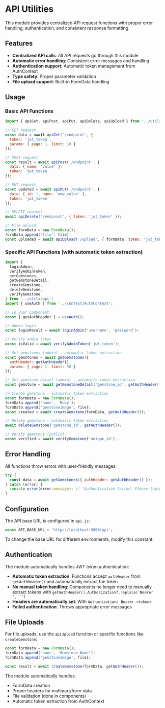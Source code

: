 # API Utilities

This module provides centralized API request functions with proper error handling, authentication, and consistent response formatting.

## Features

- **Centralized API calls**: All API requests go through this module
- **Automatic error handling**: Consistent error messages and handling
- **Authentication support**: Automatic token management from AuthContext
- **Type safety**: Proper parameter validation
- **File upload support**: Built-in FormData handling

## Usage

### Basic API Functions

```javascript
import { apiGet, apiPost, apiPut, apiDelete, apiUpload } from '../utils/api';

// GET request
const data = await apiGet('/endpoint', { 
  token: 'jwt_token',
  params: { page: 1, limit: 10 }
});

// POST request
const result = await apiPost('/endpoint', {
  data: { name: 'value' },
  token: 'jwt_token'
});

// PUT request
const updated = await apiPut('/endpoint', {
  data: { id: 1, name: 'new_value' },
  token: 'jwt_token'
});

// DELETE request
await apiDelete('/endpoint', { token: 'jwt_token' });

// File upload
const formData = new FormData();
formData.append('file', file);
const uploaded = await apiUpload('/upload', { formData, token: 'jwt_token' });
```

### Specific API Functions (with automatic token extraction)

```javascript
import { 
  loginAdmin, 
  verifyAdminToken, 
  getGemstones, 
  getGemstoneDetail,
  createGemstone,
  deleteGemstone,
  verifyGemstone 
} from '../utils/api';
import { useAuth } from '../context/AuthContext';

// In your component
const { getAuthHeader } = useAuth();

// Admin login
const loginResult = await loginAdmin('username', 'password');

// Verify admin token
const isValid = await verifyAdminToken('jwt_token');

// Get gemstones (admin) - automatic token extraction
const gemstones = await getGemstones({ 
  authHeader: getAuthHeader(),
  params: { page: 1, limit: 50 }
});

// Get gemstone detail (admin) - automatic token extraction
const gemstone = await getGemstoneDetail('gemstone_id', getAuthHeader());

// Create gemstone - automatic token extraction
const formData = new FormData();
formData.append('name', 'Ruby');
formData.append('gemstoneImage', file);
const created = await createGemstone(formData, getAuthHeader());

// Delete gemstone - automatic token extraction
await deleteGemstone('gemstone_id', getAuthHeader());

// Verify gemstone (public)
const verified = await verifyGemstone('unique_id');
```

## Error Handling

All functions throw errors with user-friendly messages:

```javascript
try {
  const data = await getGemstones({ authHeader: getAuthHeader() });
} catch (error) {
  console.error(error.message); // "Authentication failed. Please login again."
}
```

## Configuration

The API base URL is configured in `api.js`:

```javascript
const API_BASE_URL = 'http://localhost:5000/api';
```

To change the base URL for different environments, modify this constant.

## Authentication

The module automatically handles JWT token authentication:

- **Automatic token extraction**: Functions accept `authHeader` from `getAuthHeader()` and automatically extract the token
- **No manual token handling**: Components no longer need to manually extract tokens with `getAuthHeader().Authorization?.replace('Bearer ', '')`
- **Headers are automatically set**: With `Authorization: Bearer <token>`
- **Failed authentication**: Throws appropriate error messages

## File Uploads

For file uploads, use the `apiUpload` function or specific functions like `createGemstone`:

```javascript
const formData = new FormData();
formData.append('name', 'Gemstone Name');
formData.append('gemstoneImage', file);

const result = await createGemstone(formData, getAuthHeader());
```

The module automatically handles:
- FormData creation
- Proper headers for multipart/form-data
- File validation (done in components)
- Automatic token extraction from AuthContext 